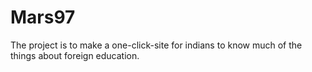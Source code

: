 Mars97
======

The project is to make a one-click-site for indians to know much of the things about foreign education.